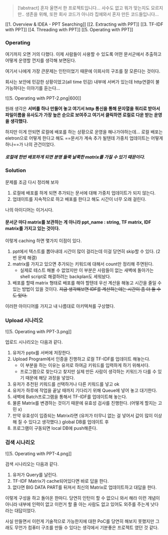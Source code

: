 > [!abstract] 혼자 울면서 한 프로젝트입니다... 사수도 없고 뭐가 맞는지도 모르지만.. 생존을 위해, 또한 회사 코드가 아니라 집에와서 혼자 만든 코드들입니다...

[[1. Overview & IDEA - PPT Searching]]
[[2. Extracting with PPT]] 
[[3. TF-IDF with PPT]] 
[[4. Threading with PPT]] 
[[5. Operating with PPT]] 
### Operating

여기까지 오면 거의 다했다. 이제 사람들이 사용할 수 있도록 어떤 문서군에서 추출하고 어떻게 운영할 껀지를 생각해 보면된다.

여기서 나에게 가장 큰문제는 인턴이었기 때문에 이회사의 구조를 잘 모른다는 것이다.

회사는 보안에 민감한 상황이었고(all time 민감) 내부에 서버가 있는데 http연결이 불가능하다는 이야기를 듣는다...

![[5. Operating with PPT-2.png|600]]

원래 생각은 **서버를 하나 만들어 놓고 여기서 http 통신을 통해 문자열을 쿼리로 받아서 파일이름을 유사도가 가장 높은 순으로 보여주고 여기서 클릭하면 로컬로 다운 받는 운영을 생각했다.**

하지만 이게 안되면 로컬에 배포를 하는 상황으로 운영을 해나가야하는데... 
로컬 배포는 eletron으로 어떻게 한다고 해도 ==문서가 계속 추가 될텐데 가중치 업데이트는 어떻게 하나==가 나의 관건이었다.

##### 로컬에 한번 배포하게 되면 분명 들쭉 날쭉한 matrix를 가질 수 있기 때문이다.

### Solution

문제를 조금 다시 정리해 보자

1. 로컬에 배포를 하게 되면 추가되는 문서에 대해 가중치 업데이트가 되지 않는다.
2. 업데이트를 지속적으로 하고 배포를 한다고 해도 시간이 너무 오래 걸린다.

나의 아이디어는 이거시다.

#### 문서군 마다 matrix를 보관하는 게 아니라 ppt_name : string, TF matrix, IDF matrix를 가지고 있는 것이다.

이렇게 caching 하면 몇가지 이점이 있다.

1. ppt에서 텍스트를 뽑아내데 시간이 많이 걸리는데 이걸 당연히 skip할 수 있다. (2번 문제 해결)
2. matrix를 가지고 있으면 추가되는 키워드에 대해서 count만 정리해 주면된다. 
	* 실제로 테스트 해볼 수 없었지만 이 부분은 사람들이 없는 새벽에 돌아가는 shell script로 해결하려는 backplan도 세워놨다.
3. 배포를 할때 matrix 형태로 배포를 해야 할텐데 우선 계산을 해놓고 시간을 줄일 수 있는 방법이 있을 것이다. ~~지금 생각해보면 IDF를 계산하는데는 시간이 좀 더 들 수 도 있다.~~

이러한 아이디어를 가지고 내 나름대로 아키텍쳐를 구상했다.


### Upload 시나리오

![[5. Operating with PPT-3.png]]

업로드 시나리오는 다음과 같다.
1. 유저가 pptx를 서버에 저장한다.
2. Upload Program에서 인증을 진행하고 로컬 TF-IDF를 업데이트 해놓는다. 
	* 이 부분을 하는 이유는 유저로 하여금 키워드를 입력하게 하기 위해서다.
	* 프로그램으로 찾는다고 찾지만 실제 만든 사람이 생각하는 키워드가 다를 수 있기 때문에 해당 과정을 넣었다.
3. 유저가 추천된 키워드를 선택하거나 다른 키워드를 넣고 ok
4. 유저가 하루에 작업을 끝날 때까지 기다리기 위해 Queue에 넣어 놓고 대기한다.
5. 새벽에 Batch프로그램을 통해서 TF-IDF를 업데이트해 놓는다. 
6. 물론 Matrix를 변경하는 것이기 때문에 유효성 검사를 진행한다. (어떻게 할지는 고민 x)
7. 만약 유효성이 입증되는 Matrix라면 (유저가 터무니 없는 걸 넣어서 값이 많이 이상해 질 수 있다고 생각했다.) global DB를 업데이트 후
8. 프로그램이 구동되면 local DB에 push해준다.


### 검색 시나리오
![[5. Operating with PPT-4.png]]

검색 시나리오는 다음과 같다.
1. 유저가 Query를 날린다.
2. TF-IDF Matrix가 cache되어있다면 바로 답을 한다.
3. 없다면 BIG DATA PART를 뒤져서 최신의 Matrix로 업데이트하고 대답을 한다.

이렇게 구성을 하고 돌아온 한마디. 당연히 인턴이 할 수 없으니 와서 해라 이런 개념이 아니라 내부에 인력이 없고 이런거 할 줄 아는 사람도 없고 있어도 외주를 주는게 낫다 라는 대답이었다.

사실 만들면서 이런게 기술적으로 가능한지에 대한 PoC를 당연히 해보지 못했지만 그래도 무언가 컴퓨터 구조를 만들 수 있다는 생각에서 기분좋은 프로젝트 였던 것 같다.
